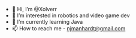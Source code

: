 - 👋 Hi, I’m @Xolverr
- 👀 I’m interested in robotics and video game dev
- 🌱 I’m currently learning Java
- 📫 How to reach me - njmanhardt@gmail.com
